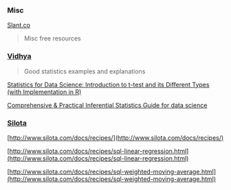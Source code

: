 

### Misc

[Slant.co](https://www.slant.co/topics/15795/viewpoints/3/~what-free-resources-are-available-to-learn-data-science~datacamp)
> Misc free resources


### [Vidhya](https://www.analyticsvidhya.com)
> Good statistics examples and explanations

[Statistics for Data Science: Introduction to t-test and its Different Types (with Implementation in R)](https://www.analyticsvidhya.com/blog/2019/05/statistics-t-test-introduction-r-implementation/)

[Comprehensive & Practical Inferential Statistics Guide for data science](https://www.analyticsvidhya.com/blog/2017/01/comprehensive-practical-guide-inferential-statistics-data-science/)


### [Silota](http://www.silota.com)

[http://www.silota.com/docs/recipes/](http://www.silota.com/docs/recipes/)

[http://www.silota.com/docs/recipes/sql-linear-regression.html](http://www.silota.com/docs/recipes/sql-linear-regression.html)

[http://www.silota.com/docs/recipes/sql-weighted-moving-average.html](http://www.silota.com/docs/recipes/sql-weighted-moving-average.html)

